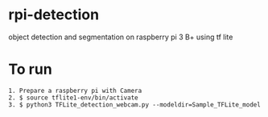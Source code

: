 # rpi-detection
object detection and segmentation on raspberry pi 3 B+ using tf lite

# To run
```
1. Prepare a raspberry pi with Camera
2. $ source tflite1-env/bin/activate
3. $ python3 TFLite_detection_webcam.py --modeldir=Sample_TFLite_model
```
